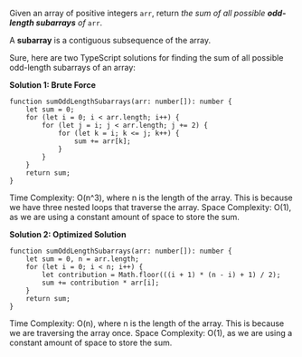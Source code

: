 Given an array of positive integers `arr`, return *the sum of all possible **odd-length subarrays** of* `arr`.

A **subarray** is a contiguous subsequence of the array.

Sure, here are two TypeScript solutions for finding the sum of all possible odd-length subarrays of an array:

**Solution 1: Brute Force**

```tsx
function sumOddLengthSubarrays(arr: number[]): number {
    let sum = 0;
    for (let i = 0; i < arr.length; i++) {
        for (let j = i; j < arr.length; j += 2) {
            for (let k = i; k <= j; k++) {
                sum += arr[k];
            }
        }
    }
    return sum;
}

```

Time Complexity: O(n^3), where n is the length of the array. This is because we have three nested loops that traverse the array.
Space Complexity: O(1), as we are using a constant amount of space to store the sum.

**Solution 2: Optimized Solution**

```tsx
function sumOddLengthSubarrays(arr: number[]): number {
    let sum = 0, n = arr.length;
    for (let i = 0; i < n; i++) {
        let contribution = Math.floor(((i + 1) * (n - i) + 1) / 2);
        sum += contribution * arr[i];
    }
    return sum;
}

```

Time Complexity: O(n), where n is the length of the array. This is because we are traversing the array once.
Space Complexity: O(1), as we are using a constant amount of space to store the sum.
